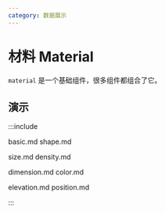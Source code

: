 ```yaml
---
category: 数据展示
---
```


# 材料 Material

`material` 是一个基础组件，很多组件都组合了它。

## 演示

:::include

basic.md shape.md

size.md density.md

dimension.md color.md 

elevation.md position.md

:::